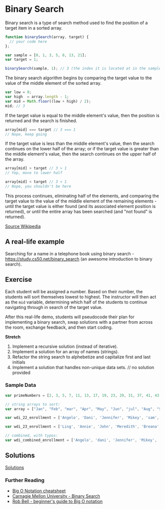 # Binary Search

Binary search is a type of search method used to find the position of a target item in a sorted array.

```js
function binarySearch(array, target) {
  // your code here
};

var sample = [0, 1, 3, 5, 8, 13, 21];
var target = 1;

binarySearch(sample, 1); // 3 (the index it is located at in the sample array)
```

The binary search algorithm begins by comparing the target value to the value of the middle element of the sorted array.

```js
var low = 0;
var high  = array.length - 1;
var mid = Math.floor((low + high) / 2);
mid; // 3
```

If the target value is equal to the middle element's value, then the position is returned and the search is finished.

```js
array[mid] === target // 3 === 1
// Nope, keep going
```

If the target value is less than the middle element's value, then the search continues on the lower half of the array; or if the target value is greater than the middle element's value, then the search continues on the upper half of the array.

```js
array[mid] > target // 3 > 1
// Yep, move to lower half

array[mid] < target // 3 < 1
// Nope, you shouldn't be here
```

This process continues, eliminating half of the elements, and comparing the target value to the value of the middle element of the remaining elements - until the target value is either found (and its associated element position is returned), or until the entire array has been searched (and "not found" is returned).

[Source Wikipedia](https://en.wikipedia.org/wiki/Binary_search_algorithm)

## A real-life example

Searching for a name in a telephone book using binary search - https://study.cs50.net/binary_search (an awesome introduction to binary search).

## Exercise

Each student will be assigned a number. Based on their number, the students will sort themselves lowest to highest. The instructor will then act as the `mid` variable, determining which half of the students to continue navigating through in search of the target value.

After this real-life demo, students will pseudocode their plan for implementing a binary search, swap solutions with a partner from across the room, exchange feedback, and then start coding.


**Stretch**

1. Implement a recursive solution (instead of iterative).
1. Implement a solution for an array of names (strings).
1. Refactor the string search to alphebetize and capitalize first and last initials
1. Implement a solution that handles non-unique data sets. // no solution provided


### Sample Data

```js
var primeNumbers = [2, 3, 5, 7, 11, 13, 17, 19, 23, 29, 31, 37, 41, 43, 47, 53, 59, 61, 67, 71, 73, 79, 83, 89, 97, 101, 103, 107, 109, 113, 127, 131, 137, 139, 149, 151, 157, 163, 167, 173, 179, 181, 191, 193, 197, 199, 211, 223, 227, 229, 233, 239, 241, 251, 257, 263, 269, 271, 277, 281, 283, 293, 307, 311, 313, 317, 331, 337, 347, 349, 353, 359, 367, 373, 379, 383, 389, 397, 401, 409, 419, 421, 431, 433, 439, 443, 449, 457, 461, 463, 467, 479, 487, 491, 499, 503, 509, 521, 523, 541];

// string arrays to sort:
var array = ["Jan", "Feb", "mar", "Apr", "May", "Jun", "jul", "Aug", "Sept", "Oct", "Nov", "Dec"];

var wdi_22_enrollment = ['Angelo', 'Dani', 'Jennifer', 'Mikey', 'sam', 'Laura E.', 'Chris', 'Margaux', 'Uriel', 'Josh', 'Francesca', 'Racha', 'Brian', 'Jamey', 'Laura B.', 'Riley', 'Matt'];

var wdi_23_enrollment = ['Ling', 'Annie', 'John', 'Meredith', 'Breana', 'Randee', 'Michael', 'Brendan', 'Vince', 'Emily A.', 'Jeehye', 'Emily K.', 'Jorge', 'Eric', 'Natasha', 'Scot', 'Zain', 'Isom', 'Noel', 'Roy'];

// combined, with typos:
var wdi_combined_enrollment = ['Angelo', 'dani', 'Jennifer', 'Mikey', 'Sam', 'Laura e.', 'Chris', 'Margaux', 'uriel', 'Josh', 'Francesca', 'racha', 'Brian', 'Jamey', 'Laura B.', 'Riley', 'Matt', 'Ling', 'Annie', 'John', 'Meredith', 'Breana', 'Randee', 'michael', 'Brendan', 'vince', 'Emily A.', 'Jeehye', 'Emily k.', 'jorge', 'Eric', 'Natasha', 'Scot', 'Zain', 'Isom', 'Noel', 'Roy'];

```


## Solutions
[Solutions](https://github.com/sf-wdi-22-23/modules/blob/master/w04-associations-and-auth/d3-drills/solutions.js)

### Further Reading

- [Big O Notation cheatsheet](http://bigocheatsheet.com/)
- [Carnagie Mellon University - Binary Search](http://www.cs.cmu.edu/~15110-f12/Unit05PtB-handout.pdf)
- [Rob Bell - beginner's guide to Big O notation](https://rob-bell.net/2009/06/a-beginners-guide-to-big-o-notation/)
